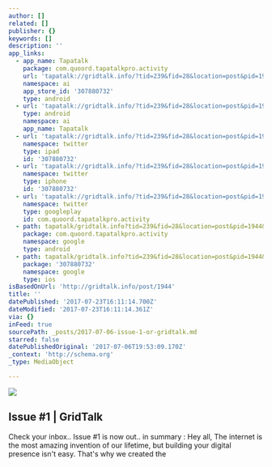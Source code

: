 ```yaml
---
author: []
related: []
publisher: {}
keywords: []
description: ''
app_links:
  - app_name: Tapatalk
    package: com.quoord.tapatalkpro.activity
    url: 'tapatalk://gridtalk.info/?tid=239&fid=28&location=post&pid=1944&page=1'
    namespace: ai
    app_store_id: '307880732'
    type: android
  - url: 'tapatalk://gridtalk.info/?tid=239&fid=28&location=post&pid=1944&page=1'
    type: android
    namespace: ai
    app_name: Tapatalk
  - url: 'tapatalk://gridtalk.info/?tid=239&fid=28&location=post&pid=1944&page=1'
    namespace: twitter
    type: ipad
    id: '307880732'
  - url: 'tapatalk://gridtalk.info/?tid=239&fid=28&location=post&pid=1944&page=1'
    namespace: twitter
    type: iphone
    id: '307880732'
  - url: 'tapatalk://gridtalk.info/?tid=239&fid=28&location=post&pid=1944&page=1'
    namespace: twitter
    type: googleplay
    id: com.quoord.tapatalkpro.activity
  - path: tapatalk/gridtalk.info?tid=239&fid=28&location=post&pid=1944&page=1
    package: com.quoord.tapatalkpro.activity
    namespace: google
    type: android
  - path: tapatalk/gridtalk.info?tid=239&fid=28&location=post&pid=1944&page=1
    package: '307880732'
    namespace: google
    type: ios
isBasedOnUrl: 'http://gridtalk.info/post/1944'
title: ''
datePublished: '2017-07-23T16:11:14.700Z'
dateModified: '2017-07-23T16:11:14.361Z'
via: {}
inFeed: true
sourcePath: _posts/2017-07-06-issue-1-or-gridtalk.md
starred: false
datePublishedOriginal: '2017-07-06T19:53:09.170Z'
_context: 'http://schema.org'
_type: MediaObject

---
```

![](https://the-grid-user-content.s3-us-west-2.amazonaws.com/ebb538da-3699-406e-b58c-b8d474d82e05.png)

<article style=""><h1>Issue #1 | GridTalk</h1><p>Check your inbox.. Issue #1 is now out.. in summary : Hey all, The internet is the most amazing invention of our lifetime, but building your digital presence isn't easy. That's why we created the</p></article>